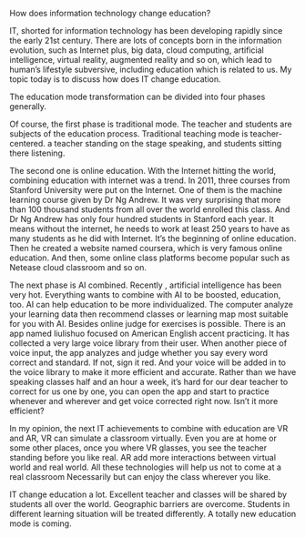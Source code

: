 How does information technology change education?

IT,  shorted for information technology has been developing rapidly since the early 21st century. There are lots of concepts born in the information evolution, such as Internet plus, big data, cloud computing, artificial intelligence, virtual reality, augmented reality and
 so on, which lead to human’s lifestyle subversive, including education which is related to us. My topic today is to discuss how does IT change education. 

The education mode transformation can be divided into four phases generally. 

Of course, the first phase is traditional mode. The teacher and students are subjects of the education process. Traditional teaching mode is teacher-centered. a teacher standing on the stage speaking, and students sitting there listening. 

The second one is online education. With the Internet hitting the world, combining education with internet was a trend. In 2011, three courses from Stanford University were put on the Internet. One of them is the machine learning course given by Dr Ng Andrew. It was very surprising that more than 100 thousand students from all over the world enrolled this class. And Dr Ng Andrew has only four hundred students in Stanford each year. It means without the internet, he needs to work at least 250 years to have as many students as he did with Internet. It’s the beginning of online education. Then he created a website named coursera, which is very famous online education. And then, some online class platforms become popular such as Netease cloud classroom and so on.

The next phase is AI combined. Recently , artificial intelligence has been very hot. Everything wants to combine with AI to be boosted, education, too. AI can help education to be more individualized. The computer analyze your learning data then recommend classes or learning map most suitable for you with AI. Besides online judge for exercises is possible. There is an app named liulishuo focused on American English accent practicing. It has collected a very large voice library from their user. When another piece of voice input, the app analyzes and judge whether you say every word correct and standard. If not, sign it red. And your voice will be added in to the voice library to make it more efficient and accurate. Rather than we have speaking classes half and an hour a week, it’s hard for our dear teacher to correct for us one by one, you can open the app and start to practice whenever and wherever and get voice corrected right now. Isn’t it more efficient?

In my opinion, the next IT achievements to combine with education are VR and AR, VR can simulate a classroom virtually. Even you are at home or some other places, once you where VR glasses, you see the teacher standing before you like real. AR add more interactions between virtual world and real world. All these technologies will help us not to come at a real classroom
Necessarily but can enjoy the class wherever you like.

IT change education a lot. Excellent teacher and classes will be shared by students all over the world. Geographic barriers are overcome. Students in different learning situation will be treated differently. A totally new education mode is coming.